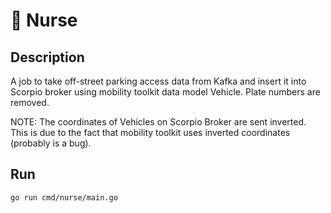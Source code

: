 # 💉 Nurse

## Description
A job to take off-street parking access data from Kafka and insert it into Scorpio broker using mobility toolkit data model Vehicle. Plate numbers are removed.

NOTE: The coordinates of Vehicles on Scorpio Broker are sent inverted. This is due to the fact that mobility toolkit uses inverted coordinates (probably is a bug).


## Run
`go run cmd/nurse/main.go`
